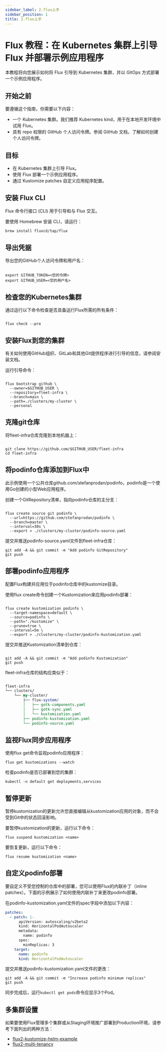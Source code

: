 ```yaml
---
sidebar_label: 2.flux上手
sidebar_position: 1
title: 2.flux上手
---
```


# Flux 教程：在 Kubernetes 集群上引导 Flux 并部署示例应用程序

本教程将向您展示如何将 Flux 引导到 Kubernetes 集群，并以 GitOps 方式部署一个示例应用程序。

## 开始之前

要遵循这个指南，你需要以下内容：

- 一个 Kubernetes 集群。我们推荐 Kubernetes kind，用于在本地开发环境中试用 Flux。
- 具有 repo 权限的 GitHub 个人访问令牌。参阅 GitHub 文档，了解如何创建个人访问令牌。

## 目标

- 在 Kubernetes 集群上引导 Flux。
- 使用 Flux 部署一个示例应用程序。
- 通过 Kustomize patches 自定义应用程序配置。

## 安装 Flux CLI

Flux 命令行接口 (CLI) 用于引导和与 Flux 交互。

要使用 Homebrew 安装 CLI，请运行：

```bash
brew install fluxcd/tap/flux
```

## 导出凭据
导出您的GitHub个人访问令牌和用户名：

```shell

export GITHUB_TOKEN=<您的令牌>
export GITHUB_USER=<您的用户名>
```



## 检查您的Kubernetes集群
通过运行以下命令检查是否具备运行Flux所需的所有条件：

```shell

flux check --pre
```



## 安装Flux到您的集群
有关如何使用GitHub组织、GitLab和其他Git提供程序进行引导的信息，请参阅安装文档。

运行引导命令：

```shell

flux bootstrap github \
  --owner=$GITHUB_USER \
  --repository=fleet-infra \
  --branch=main \
  --path=./clusters/my-cluster \
  --personal
```



## 克隆git仓库
将fleet-infra仓库克隆到本地机器上：

```shell

git clone https://github.com/$GITHUB_USER/fleet-infra
cd fleet-infra
```



## 将podinfo仓库添加到Flux中
此示例使用一个公共仓库github.com/stefanprodan/podinfo，podinfo是一个使用Go创建的小型Web应用程序。

创建一个GitRepository清单，指向podinfo仓库的主分支：

```shell

flux create source git podinfo \
  --url=https://github.com/stefanprodan/podinfo \
  --branch=master \
  --interval=30s \
  --export > ./clusters/my-cluster/podinfo-source.yaml
```



提交并推送podinfo-source.yaml文件到fleet-infra仓库：

```shell
git add -A && git commit -m "Add podinfo GitRepository"
git push
```



## 部署podinfo应用程序
配置Flux构建并应用位于podinfo仓库中的kustomize目录。

使用flux create命令创建一个Kustomization来应用podinfo部署：

```shell

flux create kustomization podinfo \
  --target-namespace=default \
  --source=podinfo \
  --path="./kustomize" \
  --prune=true \
  --interval=5m \
  --export > ./clusters/my-cluster/podinfo-kustomization.yaml
```



提交并推送Kustomization清单到仓库：

```shell

git add -A && git commit -m "Add podinfo Kustomization"
git push
```



fleet-infra仓库的结构应类似于：

```perl

fleet-infra
└── clusters/
    └── my-cluster/
        ├── flux-system/
        │   ├── gotk-components.yaml
        │   ├── gotk-sync.yaml
        │   └── kustomization.yaml
        ├── podinfo-kustomization.yaml
        └── podinfo-source.yaml
```



## 监视Flux同步应用程序
使用flux get命令监视podinfo应用程序：

```shell
flux get kustomizations --watch
```



检查podinfo是否已部署到您的集群：

```shell
kubectl -n default get deployments,services
```



## 暂停更新
暂停kustomization的更新允许您直接编辑从kustomization应用的对象，而不会受到Git中的状态回滚影响。

要暂停kustomization的更新，运行以下命令：

```shell
flux suspend kustomization <name>
```



要恢复更新，运行以下命令：

```shell
flux resume kustomization <name>
```



## 自定义podinfo部署
要自定义不受您控制的仓库中的部署，您可以使用Flux的内联补丁（inline patches）。下面的示例展示了如何使用内联补丁来更改podinfo部署。

在podinfo-kustomization.yaml文件的spec字段中添加以下内容：

```yaml
patches:
  - patch: |-
      apiVersion: autoscaling/v2beta2
      kind: HorizontalPodAutoscaler
      metadata:
        name: podinfo
      spec:
        minReplicas: 3             
    target:
      name: podinfo
      kind: HorizontalPodAutoscaler
```



提交并推送podinfo-kustomization.yaml文件的更改：

```shell
git add -A && git commit -m "Increase podinfo minimum replicas"
git push
```



同步完成后，运行`kubectl get pods`命令应显示3个Pod。

## 多集群设置
如果要使用Flux管理多个集群或从Staging环境推广部署到Production环境，请参考下面列出的两种方法： 
- [flux2-kustomize-helm-example](https://github.com/fluxcd/flux2-kustomize-helm-example) 
- [flux2-multi-tenancy](https://github.com/fluxcd/flux2-multi-tenancy)
